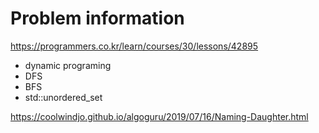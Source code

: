 # Problem information

<https://programmers.co.kr/learn/courses/30/lessons/42895>

- dynamic programing
- DFS
- BFS
- std::unordered_set

<https://coolwindjo.github.io/algoguru/2019/07/16/Naming-Daughter.html>
